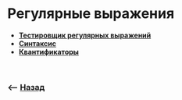 # Регулярные выражения

* **<a href="https://regex101.com/">Тестировщик регулярных выражений</a>**  
* **<a href="./pages/syntax/readme.md">Синтаксис</a>**  
* **<a href="./pages/quantifiers/readme.md">Квантификаторы</a>**

<br>

### ⟵ **<a href="../../readme.md">Назад</a>**